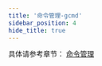 ```yaml
---
title: '命令管理-gcmd'
sidebar_position: 4
hide_title: true
---
```


具体请参考章节： [命令管理](../../核心组件-重点/命令管理/命令管理.md)